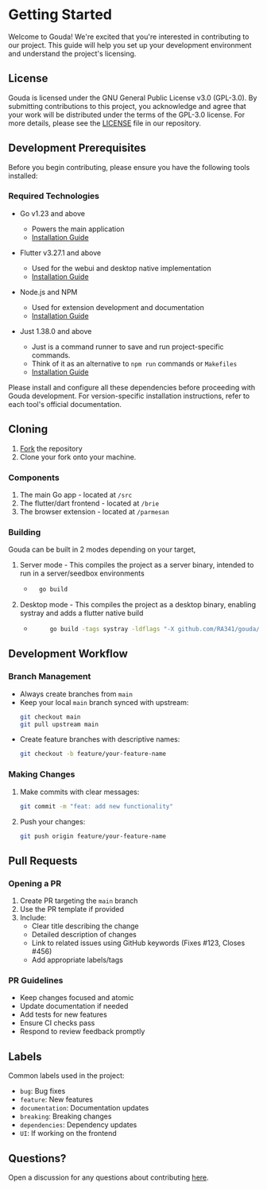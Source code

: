 # Getting Started

Welcome to Gouda! We're excited that you're interested in contributing to our project. This guide will help you set up your development environment and understand the project's licensing.

## License

Gouda is licensed under the GNU General Public License v3.0 (GPL-3.0). By submitting contributions to this project, 
you acknowledge and agree that your work will be distributed under the terms of the GPL-3.0 license. For more details, please see the [LICENSE](https://github.com/RA341/gouda/blob/release/LICENSE) file in our repository.

## Development Prerequisites

Before you begin contributing, please ensure you have the following tools installed:

### Required Technologies

* Go v1.23 and above
    - Powers the main application
    - [Installation Guide](https://go.dev/learn/)

* Flutter v3.27.1 and above
    - Used for the webui and desktop native implementation
    - [Installation Guide](https://docs.flutter.dev/get-started/install)

* Node.js and NPM
    - Used for extension development and documentation
    - [Installation Guide](https://docs.npmjs.com/downloading-and-installing-node-js-and-npm)

* Just 1.38.0 and above
  - Just is a command runner to save and run project-specific commands.
  - Think of it as an alternative to `npm run` commands or `Makefiles`
  - [Installation Guide](https://just.systems/man/en/)

Please install and configure all these dependencies before proceeding with Gouda development. For version-specific installation instructions, refer to each tool's official documentation.

## Cloning

1. [Fork](https://github.com/RA341/gouda/fork) the repository
2. Clone your fork onto your machine.

### Components

1. The main Go app - located at `/src`
2. The flutter/dart frontend - located at `/brie`
3. The browser extension - located at `/parmesan`

### Building

Gouda can be built in 2 modes depending on your target,

1. Server mode - This compiles the project as a server binary, intended to run in a server/seedbox environments
   *  ```bash
        go build
      ```
2. Desktop mode - This compiles the project as a desktop binary, enabling systray and adds a flutter native build 
   *  ```bash
           go build -tags systray -ldflags "-X github.com/RA341/gouda/service.BinaryType=desktop"
      ```

    
## Development Workflow

### Branch Management

- Always create branches from `main`
- Keep your local `main` branch synced with upstream:
  ```bash
  git checkout main
  git pull upstream main
  ```
- Create feature branches with descriptive names:
  ```bash
  git checkout -b feature/your-feature-name
  ```

### Making Changes

1. Make commits with clear messages:
   ```bash
   git commit -m "feat: add new functionality"
   ```
2. Push your changes:
   ```bash
   git push origin feature/your-feature-name
   ```

## Pull Requests

### Opening a PR

1. Create PR targeting the `main` branch
2. Use the PR template if provided
3. Include:
    - Clear title describing the change
    - Detailed description of changes
    - Link to related issues using GitHub keywords (Fixes #123, Closes #456)
    - Add appropriate labels/tags

### PR Guidelines

- Keep changes focused and atomic
- Update documentation if needed
- Add tests for new features
- Ensure CI checks pass
- Respond to review feedback promptly

## Labels

Common labels used in the project:
- `bug`: Bug fixes
- `feature`: New features
- `documentation`: Documentation updates
- `breaking`: Breaking changes
- `dependencies`: Dependency updates
- `UI`: If working on the frontend

## Questions?

Open a discussion for any questions about contributing [here](https://github.com/RA341/gouda/discussions).
